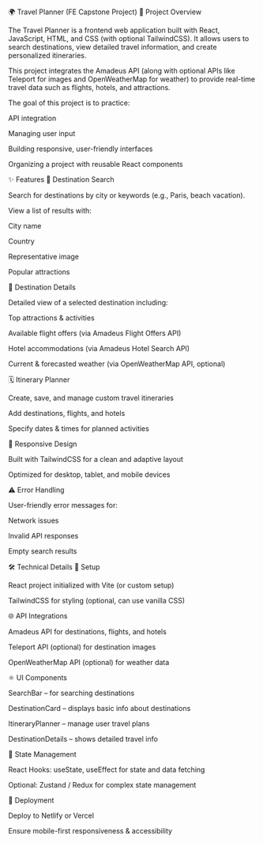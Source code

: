 🌍 Travel Planner (FE Capstone Project)
📖 Project Overview

The Travel Planner is a frontend web application built with React, JavaScript, HTML, and CSS (with optional TailwindCSS).
It allows users to search destinations, view detailed travel information, and create personalized itineraries.

This project integrates the Amadeus API (along with optional APIs like Teleport for images and OpenWeatherMap for weather) to provide real-time travel data such as flights, hotels, and attractions.

The goal of this project is to practice:

API integration

Managing user input

Building responsive, user-friendly interfaces

Organizing a project with reusable React components

✨ Features
🔎 Destination Search

Search for destinations by city or keywords (e.g., Paris, beach vacation).

View a list of results with:

City name

Country

Representative image

Popular attractions

📍 Destination Details

Detailed view of a selected destination including:

Top attractions & activities

Available flight offers (via Amadeus Flight Offers API)

Hotel accommodations (via Amadeus Hotel Search API)

Current & forecasted weather (via OpenWeatherMap API, optional)

🗓️ Itinerary Planner

Create, save, and manage custom travel itineraries

Add destinations, flights, and hotels

Specify dates & times for planned activities

📱 Responsive Design

Built with TailwindCSS for a clean and adaptive layout

Optimized for desktop, tablet, and mobile devices

⚠️ Error Handling

User-friendly error messages for:

Network issues

Invalid API responses

Empty search results

🛠️ Technical Details
🔧 Setup

React project initialized with Vite (or custom setup)

TailwindCSS for styling (optional, can use vanilla CSS)

🌐 API Integrations

Amadeus API for destinations, flights, and hotels

Teleport API (optional) for destination images

OpenWeatherMap API (optional) for weather data

⚛️ UI Components

SearchBar – for searching destinations

DestinationCard – displays basic info about destinations

ItineraryPlanner – manage user travel plans

DestinationDetails – shows detailed travel info

🔄 State Management

React Hooks: useState, useEffect for state and data fetching

Optional: Zustand / Redux for complex state management

🚀 Deployment

Deploy to Netlify or Vercel

Ensure mobile-first responsiveness & accessibility